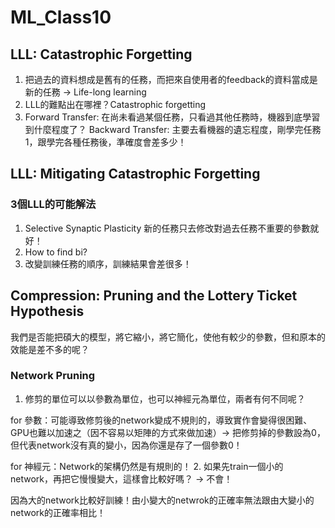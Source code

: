 # ML_Class10
## LLL: Catastrophic Forgetting
1. 把過去的資料想成是舊有的任務，而把來自使用者的feedback的資料當成是新的任務 -> Life-long learning
2. LLL的難點出在哪裡？Catastrophic forgetting
3. Forward Transfer: 在尚未看過某個任務，只看過其他任務時，機器到底學習到什麼程度了？
   Backward Transfer: 主要去看機器的遺忘程度，剛學完任務1，跟學完各種任務後，準確度會差多少！
## LLL: Mitigating Catastrophic Forgetting
### 3個LLL的可能解法
1. Selective Synaptic Plasticity
新的任務只去修改對過去任務不重要的參數就好！
2. How to find bi?
3. 改變訓練任務的順序，訓練結果會差很多！

## Compression: Pruning and the Lottery Ticket Hypothesis
我們是否能把碩大的模型，將它縮小，將它簡化，使他有較少的參數，但和原本的效能是差不多的呢？
### Network Pruning
1. 修剪的單位可以以參數為單位，也可以神經元為單位，兩者有何不同呢？

  for 參數：可能導致修剪後的network變成不規則的，導致實作會變得很困難、GPU也難以加速之（因不容易以矩陣的方式來做加速）-> 把修剪掉的參數設為0，但代表network沒有真的變小，因為你還是存了一個參數0！
  
  for 神經元：Network的架構仍然是有規則的！
2. 如果先train一個小的network，再把它慢慢變大，這樣會比較好嗎？ -> 不會！

   因為大的network比較好訓練！由小變大的netwrok的正確率無法跟由大變小的network的正確率相比！
   
 
